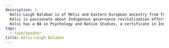 ```yaml
---
description: |-
  Kelsi-Leigh Balaban is of Métis and Eastern European ancestry from Treaty 6 territory. Her family is from wâwâskesiwisâkahikan (Lac La Biche) and Brosseau, Alberta, with roots in Red River.
  Kelsi is passionate about Indigenous governance revitalization efforts and has been active in youth organizing for issues concerning Indigenous people in cities, particularly in harm reduction and urban Indigenous food sovereignty initiatives.
  Kelsi has a BA in Psychology and Native Studies, a certificate in Indigenous Governance and Partnership from the University of Alberta and a MA in Political Science from the University of Toronto.
tags:
  - type/speaker
title: Kelsi-Leigh Balaban
---
```

